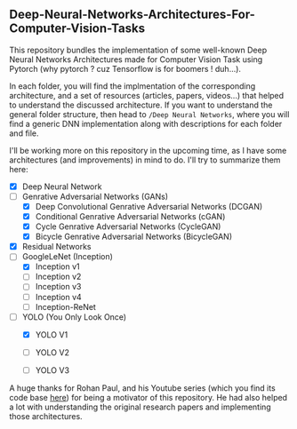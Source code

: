 ## Deep-Neural-Networks-Architectures-For-Computer-Vision-Tasks

This repository bundles the implementation of some well-known Deep Neural Networks Architectures made for Computer Vision Task using Pytorch (why pytorch ? cuz Tensorflow is for boomers ! duh...).

In each folder, you will find the implmentation of the corresponding architecture, and a set of resources (articles, papers, videos...) that helped to understand the discussed architecture. If you want to understand the general folder structure, then head to ``/Deep Neural Networks``, where you will find a generic DNN implementation along with descriptions for each folder and file.

I'll be working more on this repository in the upcoming time, as I have some architectures (and improvements) in mind to do. I'll try to summarize them here:

- [x] Deep Neural Network
- [ ] Genrative Adversarial Networks (GANs)
  - [x] Deep Convolutional Genrative Adversarial Networks (DCGAN)
  - [x] Conditional Genrative Adversarial Networks (cGAN)
  - [X] Cycle Genrative Adversarial Networks (CycleGAN)
  - [X] Bicycle Genrative Adversarial Networks (BicycleGAN)
- [x] Residual Networks
- [ ] GoogleLeNet (Inception)
  - [x] Inception v1
  - [ ] Inception v2
  - [ ] Inception v3
  - [ ] Inception v4
  - [ ] Inception-ReNet
- [ ] YOLO (You Only Look Once)
  - [X] YOLO V1
  - [ ] YOLO V2
  - [ ] YOLO V3

  
A huge thanks for Rohan Paul, and his Youtube series (which you find its code base [here](https://github.com/rohan-paul/MachineLearning-DeepLearning-Code-for-my-YouTube-Channel/tree/master)) for being a motivator of this repository. He had also helped a lot with understanding the original research papers and implementing those architectures.
